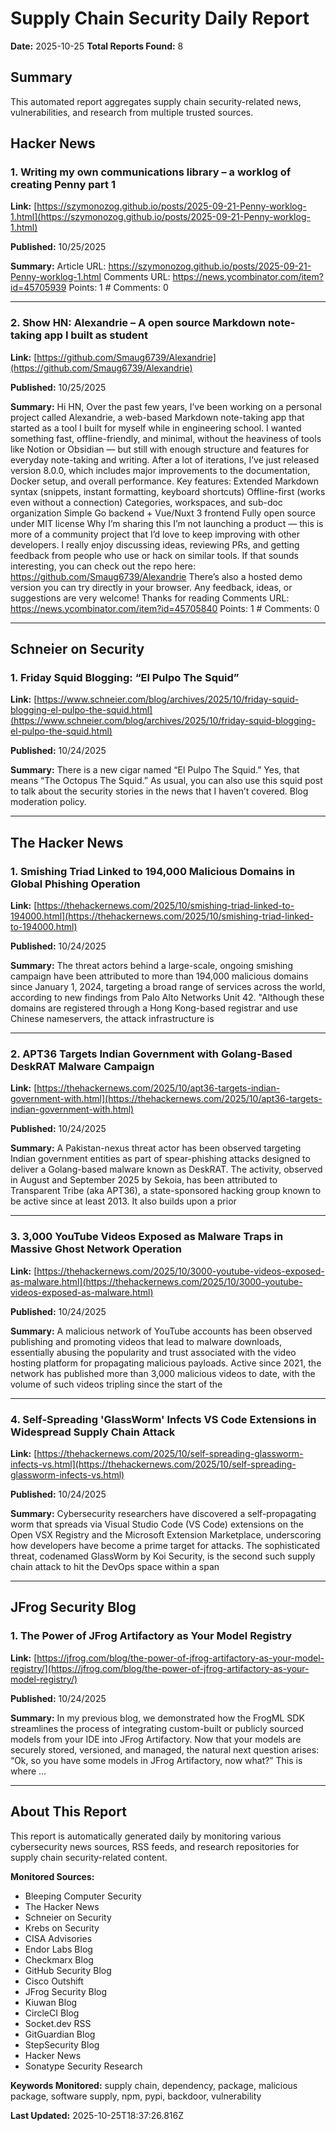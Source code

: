 # Supply Chain Security Daily Report
**Date:** 2025-10-25
**Total Reports Found:** 8

## Summary

This automated report aggregates supply chain security-related news, vulnerabilities, and research from multiple trusted sources.

## Hacker News

### 1. Writing my own communications library – a worklog of creating Penny part 1

**Link:** [https://szymonozog.github.io/posts/2025-09-21-Penny-worklog-1.html](https://szymonozog.github.io/posts/2025-09-21-Penny-worklog-1.html)

**Published:** 10/25/2025

**Summary:** Article URL: https://szymonozog.github.io/posts/2025-09-21-Penny-worklog-1.html Comments URL: https://news.ycombinator.com/item?id=45705939 Points: 1 # Comments: 0

---

### 2. Show HN: Alexandrie – A open source Markdown note-taking app I built as student

**Link:** [https://github.com/Smaug6739/Alexandrie](https://github.com/Smaug6739/Alexandrie)

**Published:** 10/25/2025

**Summary:** Hi HN, Over the past few years, I’ve been working on a personal project called Alexandrie, a web-based Markdown note-taking app that started as a tool I built for myself while in engineering school. I wanted something fast, offline-friendly, and minimal, without the heaviness of tools like Notion or Obsidian — but still with enough structure and features for everyday note-taking and writing. After a lot of iterations, I’ve just released version 8.0.0, which includes major improvements to the documentation, Docker setup, and overall performance. Key features: Extended Markdown syntax (snippets, instant formatting, keyboard shortcuts) Offline-first (works even without a connection) Categories, workspaces, and sub-doc organization Simple Go backend + Vue/Nuxt 3 frontend Fully open source under MIT license Why I’m sharing this I’m not launching a product — this is more of a community project that I’d love to keep improving with other developers. I really enjoy discussing ideas, reviewing PRs, and getting feedback from people who use or hack on similar tools. If that sounds interesting, you can check out the repo here:  https://github.com/Smaug6739/Alexandrie There’s also a hosted demo version you can try directly in your browser. Any feedback, ideas, or suggestions are very welcome! Thanks for reading Comments URL: https://news.ycombinator.com/item?id=45705840 Points: 1 # Comments: 0

---

## Schneier on Security

### 1. Friday Squid Blogging: “El Pulpo The Squid”

**Link:** [https://www.schneier.com/blog/archives/2025/10/friday-squid-blogging-el-pulpo-the-squid.html](https://www.schneier.com/blog/archives/2025/10/friday-squid-blogging-el-pulpo-the-squid.html)

**Published:** 10/24/2025

**Summary:** There is a new cigar named “El Pulpo The Squid.” Yes, that means “The Octopus The Squid.” As usual, you can also use this squid post to talk about the security stories in the news that I haven’t covered. Blog moderation policy.

---

## The Hacker News

### 1. Smishing Triad Linked to 194,000 Malicious Domains in Global Phishing Operation

**Link:** [https://thehackernews.com/2025/10/smishing-triad-linked-to-194000.html](https://thehackernews.com/2025/10/smishing-triad-linked-to-194000.html)

**Published:** 10/24/2025

**Summary:** The threat actors behind a large-scale, ongoing smishing campaign have been attributed to more than 194,000 malicious domains since January 1, 2024, targeting a broad range of services across the world, according to new findings from Palo Alto Networks Unit 42. "Although these domains are registered through a Hong Kong-based registrar and use Chinese nameservers, the attack infrastructure is

---

### 2. APT36 Targets Indian Government with Golang-Based DeskRAT Malware Campaign

**Link:** [https://thehackernews.com/2025/10/apt36-targets-indian-government-with.html](https://thehackernews.com/2025/10/apt36-targets-indian-government-with.html)

**Published:** 10/24/2025

**Summary:** A Pakistan-nexus threat actor has been observed targeting Indian government entities as part of spear-phishing attacks designed to deliver a Golang-based malware known as DeskRAT. The activity, observed in August and September 2025 by Sekoia, has been attributed to Transparent Tribe (aka APT36), a state-sponsored hacking group known to be active since at least 2013. It also builds upon a prior

---

### 3. 3,000 YouTube Videos Exposed as Malware Traps in Massive Ghost Network Operation

**Link:** [https://thehackernews.com/2025/10/3000-youtube-videos-exposed-as-malware.html](https://thehackernews.com/2025/10/3000-youtube-videos-exposed-as-malware.html)

**Published:** 10/24/2025

**Summary:** A malicious network of YouTube accounts has been observed publishing and promoting videos that lead to malware downloads, essentially abusing the popularity and trust associated with the video hosting platform for propagating malicious payloads. Active since 2021, the network has published more than 3,000 malicious videos to date, with the volume of such videos tripling since the start of the

---

### 4. Self-Spreading 'GlassWorm' Infects VS Code Extensions in Widespread Supply Chain Attack

**Link:** [https://thehackernews.com/2025/10/self-spreading-glassworm-infects-vs.html](https://thehackernews.com/2025/10/self-spreading-glassworm-infects-vs.html)

**Published:** 10/24/2025

**Summary:** Cybersecurity researchers have discovered a self-propagating worm that spreads via Visual Studio Code (VS Code) extensions on the Open VSX Registry and the Microsoft Extension Marketplace, underscoring how developers have become a prime target for attacks. The sophisticated threat, codenamed GlassWorm by Koi Security, is the second such supply chain attack to hit the DevOps space within a span

---

## JFrog Security Blog

### 1. The Power of JFrog Artifactory as Your Model Registry

**Link:** [https://jfrog.com/blog/the-power-of-jfrog-artifactory-as-your-model-registry/](https://jfrog.com/blog/the-power-of-jfrog-artifactory-as-your-model-registry/)

**Published:** 10/24/2025

**Summary:** In my previous blog, we demonstrated how the FrogML SDK streamlines the process of integrating custom-built or publicly sourced models from your IDE into JFrog Artifactory. Now that your models are securely stored, versioned, and managed, the natural next question arises: “Ok, so you have some models in JFrog Artifactory, now what?” This is where …

---

## About This Report

This report is automatically generated daily by monitoring various cybersecurity news sources, RSS feeds, and research repositories for supply chain security-related content.

**Monitored Sources:**
- Bleeping Computer Security
- The Hacker News
- Schneier on Security
- Krebs on Security
- CISA Advisories
- Endor Labs Blog
- Checkmarx Blog
- GitHub Security Blog
- Cisco Outshift
- JFrog Security Blog
- Kiuwan Blog
- CircleCI Blog
- Socket.dev RSS
- GitGuardian Blog
- StepSecurity Blog
- Hacker News
- Sonatype Security Research

**Keywords Monitored:** supply chain, dependency, package, malicious package, software supply, npm, pypi, backdoor, vulnerability

**Last Updated:** 2025-10-25T18:37:26.816Z
